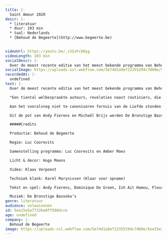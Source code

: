 ```yaml
---
title: |-
  Saint Amour 2020
descr: |-
  * literatuur
  * duur: 103 min
  * taal: Nederlands
  * [Behoud de Begeerte](http://www.begeerte.be)

  ‍
videoUrl: https://youtu.be/_cSIxFcb0yg
videoLength: 103 min
socialDescr: |-
  Over de meest recente editie van het meest bekende programma van Behoud de Begeerte schreef Het Nieuwsblad: “De liefde is een huis met vele kamers en de 26ste editie van het valentijnsprogramma Saint Amour verkent ze allemaal”, en zo is het maar net. "Een tiental welbespraakte auteurs, revelaties naast routiniers, die broederlijk naast elkaar de liefde bezingen: daarvoor smelt zelfs de grootste cynicus." (De Standaard) Aan het vooralsnog niet te canoniseren fornuis van de Liefde stonden: Andy Fierens, Dominique De Groen, Ish Ait Hamou, Fleur Pierets, Gaea Schoeters, Roderik Six, Jeroen Theunissen en Dimitri Verhulst. Sven Speybrouck speelde maître d’hôtel. Uit de pot van Andy Fierens en Michaël Brijs werden De Bronstige Bazooka’s opgelepeld, een koor van kant en kanonnen.
socialImage: https://uploads-ssl.webflow.com/5e74d1a9ef22355294c7d60e/5ea15e32d0138e1c44cb89ee_Thumbnail_SA%202020.jpg
recordedAt: |-
  undefined
text: |-
  Over de meest recente editie van het meest bekende programma van Behoud de Begeerte schreef Het Nieuwsblad:  “De liefde is een huis met vele kamers en de 26ste editie van het valentijnsprogramma Saint Amour verkent ze allemaal”, en zo is het maar net.

  "Een tiental welbespraakte auteurs, revelaties naast routiniers, die broederlijk naast elkaar de liefde bezingen: daarvoor smelt zelfs de grootste cynicus." (De Standaard)  

  Aan het vooralsnog niet te canoniseren fornuis van de Liefde stonden: Andy Fierens, Dominique De Groen, Ish Ait Hamou, Fleur Pierets, Gaea Schoeters, Roderik Six, Jeroen Theunissen en Dimitri Verhulst. Sven Speybrouck speelde maître d’hôtel.

  Uit de pot van Andy Fierens en Michaël Brijs werden De Bronstige Bazooka’s opgelepeld, een koor van kant en kanonnen.

  #####Credits

  Productie: Behoud de Begeerte

  Regie: Luc Coorevits

  Samenstelling programma: Luc Coorevits en Amber Maes

  Licht & decor: Hugo Moens

  Video: Klaas Verpoest

  Techniek klank: Karel Marynissen (Klaar voor opname)

  Tekst en spel: Andy Fierens, Dominique De Groen, Ish Ait Hamou, Fleur Pierets, Gaea Schoeters, Roderik Six, Jeroen Theunissen en Dimitri Verhulst.

  Muziek: De Bronstige Bazooka’s
genre: literatuur
audience: volwassenen
id: 5ea15e5e7732be0ff500dcce
age: undefined
company: |-
  Behoud de Begeerte
image: https://uploads-ssl.webflow.com/5e74d1a9ef22355294c7d60e/5ea15e32d0138e1c44cb89ee_Thumbnail_SA%202020.jpg
---
```

